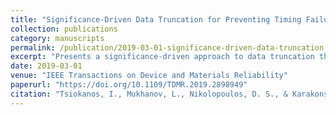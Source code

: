 ```yaml
---
title: "Significance-Driven Data Truncation for Preventing Timing Failures"
collection: publications
category: manuscripts
permalink: /publication/2019-03-01-significance-driven-data-truncation
excerpt: "Presents a significance-driven approach to data truncation that prevents timing failures in computing systems while maintaining output quality."
date: 2019-03-01
venue: "IEEE Transactions on Device and Materials Reliability"
paperurl: "https://doi.org/10.1109/TDMR.2019.2898949"
citation: "Tsiokanos, I., Mukhanov, L., Nikolopoulos, D. S., & Karakonstantis, G. (2019). Significance-Driven Data Truncation for Preventing Timing Failures. *IEEE Transactions on Device and Materials Reliability*, 19(1), 25-36. https://doi.org/10.1109/TDMR.2019.2898949"
---
```

